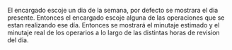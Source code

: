El encargado escoje un dia de la semana, por defecto se mostrara el dia presente. Entonces el encargado escoje alguna de las operaciones que se estan realizando ese día. Entonces se mostrará el minutaje estimado y el minutaje real de los operarios a lo largo de las distintas horas de revision del dia.